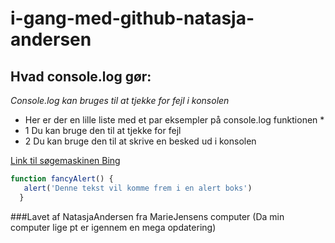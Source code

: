 # i-gang-med-github-natasja-andersen
## Hvad console.log gør:

*Console.log kan bruges til at tjekke for fejl i konsolen*

* Her er der en lille liste med et par eksempler på console.log funktionen * 
* 1 Du kan bruge den til at tjekke for fejl
* 2 Du kan bruge den til at skrive en besked ud i konsolen

[Link til søgemaskinen Bing](https://bing.com)

```javascript
function fancyAlert() {
   alert('Denne tekst vil komme frem i en alert boks')
  }
```

###Lavet af NatasjaAndersen fra MarieJensens computer (Da min computer lige pt er igennem en mega opdatering)
